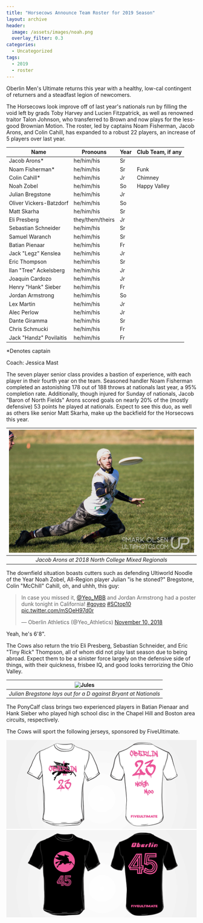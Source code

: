 ```yaml
---
title: "Horsecows Announce Team Roster for 2019 Season"
layout: archive
header:
  image: /assets/images/noah.png
  overlay_filter: 0.3
categories:
  - Uncategorized
tags:
  - 2019
  - roster
---
```

Oberlin Men's Ultimate returns this year with a healthy, low-cal contingent of returners and a steadfast legion of newcomers. 

The Horsecows look improve off of last year's nationals run by filling the void left by grads Toby Harvey and Lucien Fitzpatrick, as well as renowned traitor Talon Johnson, who transferred to Brown and now plays for the less-good Brownian Motion. The roster, led by captains Noam Fisherman, Jacob Arons, and Colin Cahill, has expanded to a robust 22 players, an increase of 5 players over last year. 

|     Name                |     Pronouns     | Year | Club Team, if any | 
|-------------------------|------------------|------|-------------------| 
| Jacob Arons*            | he/him/his       | Sr   |                   | 
| Noam Fisherman*         | he/him/his       | Sr   | Funk              | 
| Colin Cahill*           | he/him/his       | Jr   | Chimney           | 
| Noah Zobel              | he/him/his       | So   | Happy Valley      | 
| Julian Bregstone        | he/him/his       | Jr   |                   | 
| Oliver Vickers-Batzdorf | he/him/his       | So   |                   | 
| Matt Skarha             | he/him/his       | Sr   |                   | 
| Eli Presberg            | they/them/theirs | Jr   |                   | 
| Sebastian Schneider     | he/him/his       | Sr   |                   | 
| Samuel Waranch          | he/him/his       | Sr   |                   | 
| Batian Pienaar          | he/him/his       | Fr   |                   | 
| Jack "Legz" Kenslea     | he/him/his       | Jr   |                   | 
| Eric Thompson           | he/him/his       | Sr   |                   | 
| Ilan "Tree" Ackelsberg  | he/him/his       | Jr   |                   | 
| Joaquin Cardozo         | he/him/his       | Jr   |                   | 
| Henry "Hank" Sieber     | he/him/his       | Fr   |                   | 
| Jordan Armstrong        | he/him/his       | So   |                   | 
| Lex Martin              | he/him/his       | Jr   |                   | 
| Alec Perlow             | he/him/his       | Jr   |                   | 
| Dante Giramma           | he/him/his       | Sr   |                   | 
| Chris Schmucki          | he/him/his       | Fr   |                   | 
| Jack "Handz" Povilaitis | he/him/his       | Fr   |                   | 

\*Denotes captain

Coach: Jessica Mast

The seven player senior class provides a bastion of experience, with each player in their fourth year on the team. Seasoned handler Noam Fisherman completed an astonishing 178 out of 188 throws at nationals last year, a 95% completion rate. Additionally, though injured for Sunday of nationals, Jacob "Baron of North Fields" Arons scored goals on nearly 20% of the (mostly defensive) 53 points he played at nationals. Expect to see this duo, as well as others like senior Matt Skarha, make up the backfield for the Horsecows this year. 

| ![](/assets/images/jaco.png) | 
|:--:| 
| *Jacob Arons at 2018 North College Mixed Regionals* |



The downfield situation boasts cutters such as defending Ultiworld Noodle of the Year Noah Zobel, All-Region player Julian "is he stoned?" Bregstone, Colin "McChill" Cahill, oh, and uhhh, this guy: 

<blockquote class="twitter-tweet"><p lang="en" dir="ltr">In case you missed it, <a href="https://twitter.com/Yeo_MBB?ref_src=twsrc%5Etfw">@Yeo_MBB</a> and Jordan Armstrong had a poster dunk tonight in California! <a href="https://twitter.com/hashtag/goyeo?src=hash&amp;ref_src=twsrc%5Etfw">#goyeo</a> <a href="https://twitter.com/hashtag/SCtop10?src=hash&amp;ref_src=twsrc%5Etfw">#SCtop10</a> <a href="https://t.co/mSOeH97d0r">pic.twitter.com/mSOeH97d0r</a></p>&mdash; Oberlin Athletics (@Yeo_Athletics) <a href="https://twitter.com/Yeo_Athletics/status/1061156535357689856?ref_src=twsrc%5Etfw">November 10, 2018</a></blockquote> <script async src="https://platform.twitter.com/widgets.js" charset="utf-8"></script>

Yeah, he's 6'8". 

The Cows also return the trio Eli Presberg, Sebastian Schneider, and Eric "Tiny Rick" Thompson, all of whom did not play last season due to being abroad. Expect them to be a sinister force largely on the defensive side of things, with their quickness, frisbee IQ, and good looks terrorizing the Ohio Valley. 

| ![Jules](https://media.giphy.com/media/4JUmQ8YgXbO48aacYR/giphy.gif) | 
|:--:| 
| *Julian Bregstone lays out for a D against Bryant at Nationals* |


The PonyCalf class brings two experienced players in Batian Pienaar and Hank Sieber who played high school disc in the Chapel Hill and Boston area circuits, respectively. 

The Cows will sport the following jerseys, sponsored by FiveUltimate. 

![](/assets/images/light.png)
![](/assets/images/dark.png)